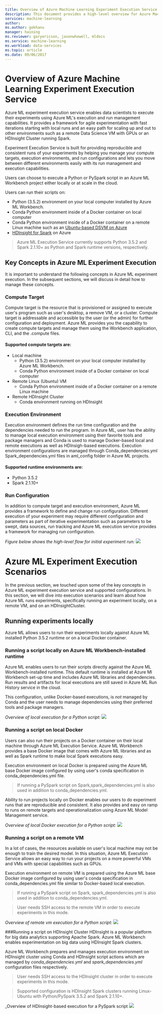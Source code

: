 ```yaml
---
title: Overview of Azure Machine Learning Experiment Execution Service
description: This document provides a high-level overview for Azure Machine Learning Experiment Execution Service
services: machine-learning
author: 
ms.author: gokhanu
manager: haining
ms.reviewer: garyericson, jasonwhowell, mldocs
ms.service: machine-learning
ms.workload: data-services
ms.topic: article
ms.date: 09/06/2017
---
```


# Overview of Azure Machine Learning Experiment Execution Service
Azure ML experiment execution service enables data scientists to execute their experiments using Azure ML's execution and run management capabilities. It provides a framework for agile experimentation with fast iterations starting with local runs and an easy path for scaling up and out to other environments such as a remote Data Science VM with GPUs or an HDInsight Cluster running Spark.

Experiment Execution Service is built for providing reproducible and consistent runs of your experiments by helping you manage your compute targets, execution environments, and run configurations and lets you move between different environments easily with its run management and execution capabilities. 

Users can choose to execute a Python or PySpark script in an Azure ML Workbench project either locally or at scale in the cloud. 

Users can run their scripts on: 

* Python (3.5.2) environment on your local computer installed by Azure ML Workbench.
* Conda Python environment inside of a Docker container on local computer
* Conda Python environment inside of a Docker container on a remote Linux machine such as an [Ubuntu-based DSVM on Azure](https://azuremarketplace.microsoft.com/marketplace/apps/microsoft-ads.linux-data-science-vm-ubuntu)
* [HDInsight for Spark](https://azure.microsoft.com/services/hdinsight/apache-spark/) on Azure

>Azure ML Execution Service currently supports Python 3.5.2 and Spark 2.1.10+ as Python and Spark runtime versions, respectively. 


## Key Concepts in Azure ML Experiment Execution
It is important to understand the following concepts in Azure ML experiment execution. In the subsequent sections, we will discuss in detail how to manage these concepts. 
### Compute Target
Compute target is the resource that is provisioned or assigned to execute user's program such as user's desktop, a remove VM, or a cluster. Compute target is addressable and accessible by the user (or the admin) for further configuration and deployment. Azure ML provides you the capability to create compute targets and manage them using the Workbench application, CLI, and the .compute files. 

#### Supported compute targets are:
* Local machine
    * Python (3.5.2) environment on your local computer installed by Azure ML Workbench.
    * Conda Python environment inside of a Docker container on local computer
* Remote Linux (Ubuntu) VM
    * Conda Python environment inside of a Docker container on a remote Linux machine
* Remote HDInsight Cluster
    * Conda environment running on HDInsight

### Execution Environment
Execution environment defines the run time configuration and the dependencies needed to run the program. In Azure ML, user has the ability to manage local execution environment using their favorite tools and package managers and Conda is used to manage Docker-based local and remote executions as well as HDInsigh-based executions. Execution environment configurations are managed through Conda_dependencies.yml
Spark_dependencies.yml files in aml_config folder in Azure ML projects.

#### Supported runtime environments are:
* Python 3.5.2
* Spark 2.1.10+

### Run Configuration
In addition to compute target and execution environment, Azure ML provides a framework to define and change run configuration. Different execution of your experiment may require different configuration and parameters as part of iterative experimentation such as parameters to be swept, data sources, run tracking and Azure ML execution service provides a framework for managing run configuration.

_Figure below shows the high-level flow for initial experiment run:_
![](media/experiment-execution-overview/experiment-execution-flow.png)

# Azure ML Experiment Execution Scenarios
In the previous section, we touched upon some of the key concepts in Azure ML experiment execution service and  supported configurations. In this section, we will dive into execution scenarios and learn about how Azure ML runs experiments, specifically running an experiment locally, on a remote VM, and on an HDInsightCluster.

## Running experiments locally
Azure ML allows users to run their experiments locally against Azure ML installed Python 3.5.2 runtime or on a local Docker container.

### Running a script locally on Azure ML Workbench-installed runtime
Azure ML enables users to run their scripts directly against the Azure ML Workbench-installed runtime. This default runtime is installed at Azure Ml Workbench set-up time and includes Azure ML libraries and dependencies. Run results and artifacts for local executions are still saved in Azure ML Run History service in the cloud.

This configuration, unlike Docker-based executions, is _not_ managed by Conda and the user needs to manage dependencies using their preferred tools and package managers. 

_Overview of local execution for a Python script:_
![](media/experiment-execution-overview/local-native-run.png)

### Running a script on local Docker
Users can also run their projects on a Docker container on their local machine through Azure ML Execution Service. Azure ML Workbench provides a base Docker image that comes with Azure ML libraries and as well as Spark runtime to make local Spark executions easy. 
 
Execution environment on local Docker is prepared using the Azure ML base Docker image configured by using user's conda specification in conda_dependencies.yml file.
>If running a PySpark script on Spark,spark_dependencies.yml is also used in addition to conda_dependencies.yml.

Ability to run projects locally on Docker enables our users to do experiment runs that are reproducible and consistent. It also provides and easy on ramp to runs on remote targets and operationalization using Azure ML Model Management service. 

_Overview of local Docker execution for a Python script:_
![](media/experiment-execution-overview/local-docker-run.png)

### Running a script on a remote VM
In a lot of cases, the resources available on user's local machine may not be enough to train the desired model. In this situation, Azure ML Execution Service allows an easy way to run your projects on a more powerful VMs and VMs with special capabilities such as GPUs. 

Execution environment on remote VM is prepared using the Azure ML base Docker image configured by using user's conda specification in conda_dependencies.yml file similar to Docker-based local execution.

>If running a PySpark script on Spark, spark_dependencies.yml is also used in addition to conda_dependencies.yml.

>User needs SSH access to the remote VM in order to execute experiments in this mode. 

_Overview of remote vm execution for a Python script:_
![](media/experiment-execution-overview/remote-vm-run.png)


###Running a script on HDInsight Cluster
HDInsight is a popular platform for big data analytics supporting Apache Spark. Azure ML Workbench enables experimentation on big data using HDInsight Spark clusters. 

Azure ML Workbench prepares and manages execution environment on HDInsight cluster using Conda and HDInsight script actions which are managed by _conda_dependencies.yml_ and _spark_dependencies.yml_ configuration files respectively. 

>User needs SSH access to the HDInsight cluster in order to execute experiments in this mode. 

>Supported configuration is HDInsight Spark clusters running Linux-Ubuntu with Python/PySpark 3.5.2 and Spark 2.1.10+.

_Overview of HDInsight-based execution for a PySpark script
![](media/experiment-execution-overview/hdinsight-run.png)